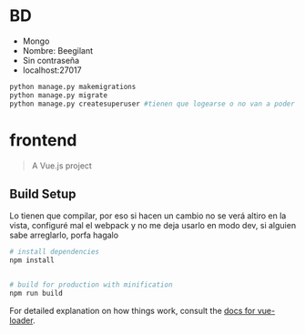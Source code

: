 # BD
* Mongo
* Nombre: Beegilant
* Sin contraseña
* localhost:27017

``` bash
python manage.py makemigrations
python manage.py migrate
python manage.py createsuperuser #tienen que logearse o no van a poder correr nada
```
# frontend

> A Vue.js project

## Build Setup

Lo tienen que compilar, por eso si hacen un cambio no se verá altiro en la vista, configuré mal el webpack y no me deja usarlo en modo dev, si alguien sabe arreglarlo, porfa hagalo 
``` bash
# install dependencies
npm install


# build for production with minification
npm run build
```

For detailed explanation on how things work, consult the [docs for vue-loader](http://vuejs.github.io/vue-loader).
